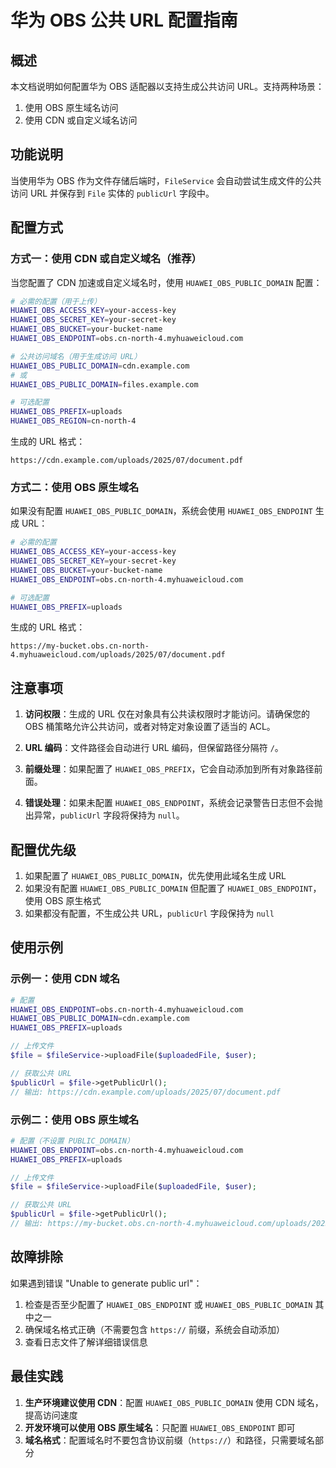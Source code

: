 # 华为 OBS 公共 URL 配置指南

## 概述

本文档说明如何配置华为 OBS 适配器以支持生成公共访问 URL。支持两种场景：
1. 使用 OBS 原生域名访问
2. 使用 CDN 或自定义域名访问

## 功能说明

当使用华为 OBS 作为文件存储后端时，`FileService` 会自动尝试生成文件的公共访问 URL 并保存到 `File` 实体的 `publicUrl` 字段中。

## 配置方式

### 方式一：使用 CDN 或自定义域名（推荐）

当您配置了 CDN 加速或自定义域名时，使用 `HUAWEI_OBS_PUBLIC_DOMAIN` 配置：

```bash
# 必需的配置（用于上传）
HUAWEI_OBS_ACCESS_KEY=your-access-key
HUAWEI_OBS_SECRET_KEY=your-secret-key
HUAWEI_OBS_BUCKET=your-bucket-name
HUAWEI_OBS_ENDPOINT=obs.cn-north-4.myhuaweicloud.com

# 公共访问域名（用于生成访问 URL）
HUAWEI_OBS_PUBLIC_DOMAIN=cdn.example.com
# 或
HUAWEI_OBS_PUBLIC_DOMAIN=files.example.com

# 可选配置
HUAWEI_OBS_PREFIX=uploads
HUAWEI_OBS_REGION=cn-north-4
```

生成的 URL 格式：
```
https://cdn.example.com/uploads/2025/07/document.pdf
```

### 方式二：使用 OBS 原生域名

如果没有配置 `HUAWEI_OBS_PUBLIC_DOMAIN`，系统会使用 `HUAWEI_OBS_ENDPOINT` 生成 URL：

```bash
# 必需的配置
HUAWEI_OBS_ACCESS_KEY=your-access-key
HUAWEI_OBS_SECRET_KEY=your-secret-key
HUAWEI_OBS_BUCKET=your-bucket-name
HUAWEI_OBS_ENDPOINT=obs.cn-north-4.myhuaweicloud.com

# 可选配置
HUAWEI_OBS_PREFIX=uploads
```

生成的 URL 格式：
```
https://my-bucket.obs.cn-north-4.myhuaweicloud.com/uploads/2025/07/document.pdf
```

## 注意事项

1. **访问权限**：生成的 URL 仅在对象具有公共读权限时才能访问。请确保您的 OBS 桶策略允许公共访问，或者对特定对象设置了适当的 ACL。

2. **URL 编码**：文件路径会自动进行 URL 编码，但保留路径分隔符 `/`。

3. **前缀处理**：如果配置了 `HUAWEI_OBS_PREFIX`，它会自动添加到所有对象路径前面。

4. **错误处理**：如果未配置 `HUAWEI_OBS_ENDPOINT`，系统会记录警告日志但不会抛出异常，`publicUrl` 字段将保持为 `null`。

## 配置优先级

1. 如果配置了 `HUAWEI_OBS_PUBLIC_DOMAIN`，优先使用此域名生成 URL
2. 如果没有配置 `HUAWEI_OBS_PUBLIC_DOMAIN` 但配置了 `HUAWEI_OBS_ENDPOINT`，使用 OBS 原生格式
3. 如果都没有配置，不生成公共 URL，`publicUrl` 字段保持为 `null`

## 使用示例

### 示例一：使用 CDN 域名

```bash
# 配置
HUAWEI_OBS_ENDPOINT=obs.cn-north-4.myhuaweicloud.com
HUAWEI_OBS_PUBLIC_DOMAIN=cdn.example.com
HUAWEI_OBS_PREFIX=uploads
```

```php
// 上传文件
$file = $fileService->uploadFile($uploadedFile, $user);

// 获取公共 URL
$publicUrl = $file->getPublicUrl();
// 输出: https://cdn.example.com/uploads/2025/07/document.pdf
```

### 示例二：使用 OBS 原生域名

```bash
# 配置（不设置 PUBLIC_DOMAIN）
HUAWEI_OBS_ENDPOINT=obs.cn-north-4.myhuaweicloud.com
HUAWEI_OBS_PREFIX=uploads
```

```php
// 上传文件
$file = $fileService->uploadFile($uploadedFile, $user);

// 获取公共 URL
$publicUrl = $file->getPublicUrl();
// 输出: https://my-bucket.obs.cn-north-4.myhuaweicloud.com/uploads/2025/07/document.pdf
```

## 故障排除

如果遇到错误 "Unable to generate public url"：

1. 检查是否至少配置了 `HUAWEI_OBS_ENDPOINT` 或 `HUAWEI_OBS_PUBLIC_DOMAIN` 其中之一
2. 确保域名格式正确（不需要包含 `https://` 前缀，系统会自动添加）
3. 查看日志文件了解详细错误信息

## 最佳实践

1. **生产环境建议使用 CDN**：配置 `HUAWEI_OBS_PUBLIC_DOMAIN` 使用 CDN 域名，提高访问速度
2. **开发环境可以使用 OBS 原生域名**：只配置 `HUAWEI_OBS_ENDPOINT` 即可
3. **域名格式**：配置域名时不要包含协议前缀（`https://`）和路径，只需要域名部分